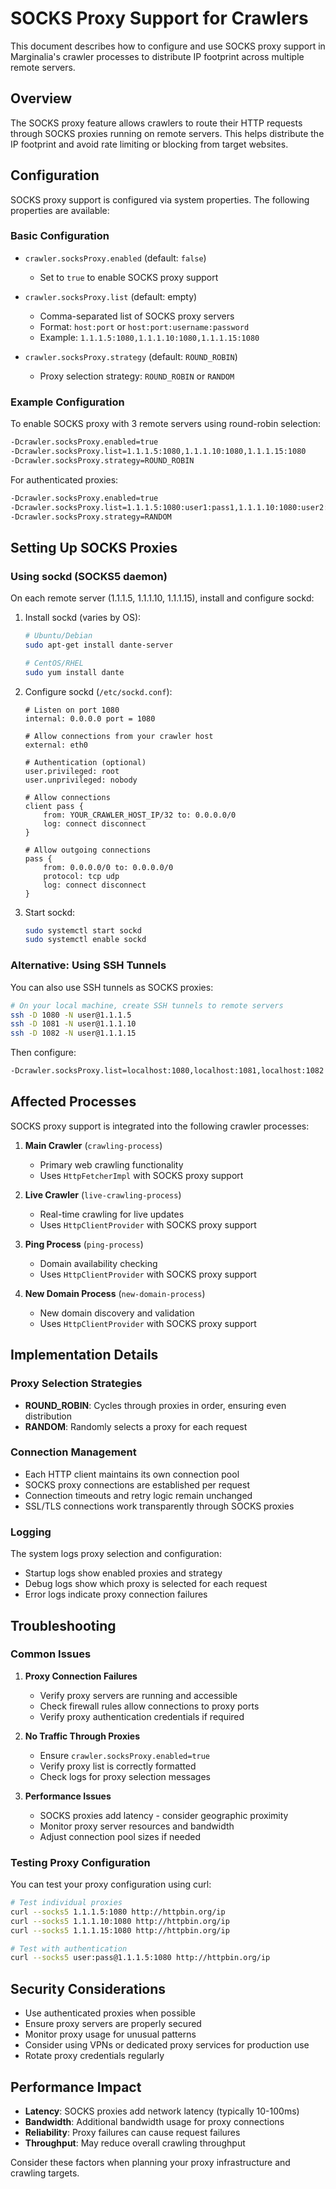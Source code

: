 # SOCKS Proxy Support for Crawlers

This document describes how to configure and use SOCKS proxy support in Marginalia's crawler processes to distribute IP footprint across multiple remote servers.

## Overview

The SOCKS proxy feature allows crawlers to route their HTTP requests through SOCKS proxies running on remote servers. This helps distribute the IP footprint and avoid rate limiting or blocking from target websites.

## Configuration

SOCKS proxy support is configured via system properties. The following properties are available:

### Basic Configuration

- `crawler.socksProxy.enabled` (default: `false`)
  - Set to `true` to enable SOCKS proxy support

- `crawler.socksProxy.list` (default: empty)
  - Comma-separated list of SOCKS proxy servers
  - Format: `host:port` or `host:port:username:password`
  - Example: `1.1.1.5:1080,1.1.1.10:1080,1.1.1.15:1080`

- `crawler.socksProxy.strategy` (default: `ROUND_ROBIN`)
  - Proxy selection strategy: `ROUND_ROBIN` or `RANDOM`

### Example Configuration

To enable SOCKS proxy with 3 remote servers using round-robin selection:

```bash
-Dcrawler.socksProxy.enabled=true
-Dcrawler.socksProxy.list=1.1.1.5:1080,1.1.1.10:1080,1.1.1.15:1080
-Dcrawler.socksProxy.strategy=ROUND_ROBIN
```

For authenticated proxies:

```bash
-Dcrawler.socksProxy.enabled=true
-Dcrawler.socksProxy.list=1.1.1.5:1080:user1:pass1,1.1.1.10:1080:user2:pass2,1.1.1.15:1080:user3:pass3
-Dcrawler.socksProxy.strategy=RANDOM
```

## Setting Up SOCKS Proxies

### Using sockd (SOCKS5 daemon)

On each remote server (1.1.1.5, 1.1.1.10, 1.1.1.15), install and configure sockd:

1. Install sockd (varies by OS):
   ```bash
   # Ubuntu/Debian
   sudo apt-get install dante-server
   
   # CentOS/RHEL
   sudo yum install dante
   ```

2. Configure sockd (`/etc/sockd.conf`):
   ```
   # Listen on port 1080
   internal: 0.0.0.0 port = 1080
   
   # Allow connections from your crawler host
   external: eth0
   
   # Authentication (optional)
   user.privileged: root
   user.unprivileged: nobody
   
   # Allow connections
   client pass {
       from: YOUR_CRAWLER_HOST_IP/32 to: 0.0.0.0/0
       log: connect disconnect
   }
   
   # Allow outgoing connections
   pass {
       from: 0.0.0.0/0 to: 0.0.0.0/0
       protocol: tcp udp
       log: connect disconnect
   }
   ```

3. Start sockd:
   ```bash
   sudo systemctl start sockd
   sudo systemctl enable sockd
   ```

### Alternative: Using SSH Tunnels

You can also use SSH tunnels as SOCKS proxies:

```bash
# On your local machine, create SSH tunnels to remote servers
ssh -D 1080 -N user@1.1.1.5
ssh -D 1081 -N user@1.1.1.10  
ssh -D 1082 -N user@1.1.1.15
```

Then configure:
```bash
-Dcrawler.socksProxy.list=localhost:1080,localhost:1081,localhost:1082
```

## Affected Processes

SOCKS proxy support is integrated into the following crawler processes:

1. **Main Crawler** (`crawling-process`)
   - Primary web crawling functionality
   - Uses `HttpFetcherImpl` with SOCKS proxy support

2. **Live Crawler** (`live-crawling-process`)
   - Real-time crawling for live updates
   - Uses `HttpClientProvider` with SOCKS proxy support

3. **Ping Process** (`ping-process`)
   - Domain availability checking
   - Uses `HttpClientProvider` with SOCKS proxy support

4. **New Domain Process** (`new-domain-process`)
   - New domain discovery and validation
   - Uses `HttpClientProvider` with SOCKS proxy support

## Implementation Details

### Proxy Selection Strategies

- **ROUND_ROBIN**: Cycles through proxies in order, ensuring even distribution
- **RANDOM**: Randomly selects a proxy for each request

### Connection Management

- Each HTTP client maintains its own connection pool
- SOCKS proxy connections are established per request
- Connection timeouts and retry logic remain unchanged
- SSL/TLS connections work transparently through SOCKS proxies

### Logging

The system logs proxy selection and configuration:
- Startup logs show enabled proxies and strategy
- Debug logs show which proxy is selected for each request
- Error logs indicate proxy connection failures

## Troubleshooting

### Common Issues

1. **Proxy Connection Failures**
   - Verify proxy servers are running and accessible
   - Check firewall rules allow connections to proxy ports
   - Verify proxy authentication credentials if required

2. **No Traffic Through Proxies**
   - Ensure `crawler.socksProxy.enabled=true`
   - Verify proxy list is correctly formatted
   - Check logs for proxy selection messages

3. **Performance Issues**
   - SOCKS proxies add latency - consider geographic proximity
   - Monitor proxy server resources and bandwidth
   - Adjust connection pool sizes if needed

### Testing Proxy Configuration

You can test your proxy configuration using curl:

```bash
# Test individual proxies
curl --socks5 1.1.1.5:1080 http://httpbin.org/ip
curl --socks5 1.1.1.10:1080 http://httpbin.org/ip
curl --socks5 1.1.1.15:1080 http://httpbin.org/ip

# Test with authentication
curl --socks5 user:pass@1.1.1.5:1080 http://httpbin.org/ip
```

## Security Considerations

- Use authenticated proxies when possible
- Ensure proxy servers are properly secured
- Monitor proxy usage for unusual patterns
- Consider using VPNs or dedicated proxy services for production use
- Rotate proxy credentials regularly

## Performance Impact

- **Latency**: SOCKS proxies add network latency (typically 10-100ms)
- **Bandwidth**: Additional bandwidth usage for proxy connections
- **Reliability**: Proxy failures can cause request failures
- **Throughput**: May reduce overall crawling throughput

Consider these factors when planning your proxy infrastructure and crawling targets.
